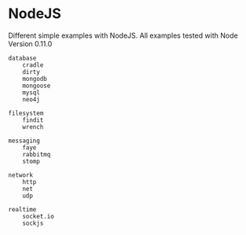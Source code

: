 # NodeJS

Different simple examples with NodeJS.
All examples tested with Node Version 0.11.0

    database
        cradle
        dirty
        mongodb
        mongoose
        mysql
        neo4j

    filesystem
        findit
        wrench

    messaging
        faye
        rabbitmq
        stomp

    network
        http
        net
        udp

    realtime
        socket.io
        sockjs